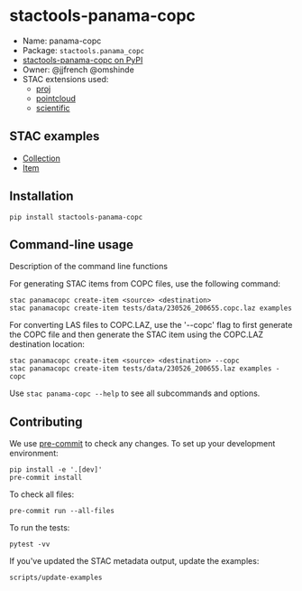 # stactools-panama-copc

- Name: panama-copc
- Package: `stactools.panama_copc`
- [stactools-panama-copc on PyPI](https://pypi.org/project/stactools-panama-copc/)
- Owner: @jjfrench @omshinde
- STAC extensions used:
  - [proj](https://github.com/stac-extensions/projection/)
  - [pointcloud](https://github.com/stac-extensions/pointcloud/)
  - [scientific](https://github.com/stac-extensions/scientific)

## STAC examples

- [Collection](examples/collection.json)
- [Item](examples/230526_200655/230526_200655.json)

## Installation

```shell
pip install stactools-panama-copc
```

## Command-line usage

Description of the command line functions

For generating STAC items from COPC files, use the following command:

```shell
stac panamacopc create-item <source> <destination>
stac panamacopc create-item tests/data/230526_200655.copc.laz examples
```

For converting LAS files to COPC.LAZ, use the '--copc' flag
to first generate the COPC file and then generate the STAC item
using the COPC.LAZ destination location:

```shell
stac panamacopc create-item <source> <destination> --copc
stac panamacopc create-item tests/data/230526_200655.laz examples -copc
```

Use `stac panama-copc --help` to see all subcommands and options.

## Contributing

We use [pre-commit](https://pre-commit.com/) to check any changes.
To set up your development environment:

```shell
pip install -e '.[dev]'
pre-commit install
```

To check all files:

```shell
pre-commit run --all-files
```

To run the tests:

```shell
pytest -vv
```

If you've updated the STAC metadata output, update the examples:

```shell
scripts/update-examples
```
